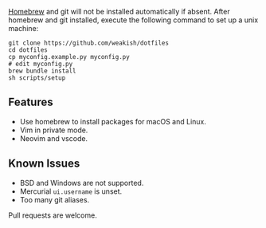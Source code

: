 [Homebrew] and git will not be installed automatically if absent.
After homebrew and git installed,
execute the following command to set up a unix machine:

    git clone https://github.com/weakish/dotfiles
    cd dotfiles
    cp myconfig.example.py myconfig.py
    # edit myconfig.py
    brew bundle install
    sh scripts/setup

[Homebrew]: https://brew.sh/

## Features

- Use homebrew to install packages for macOS and Linux.
- Vim in private mode.
- Neovim and vscode.

## Known Issues

- BSD and Windows are not supported.
- Mercurial `ui.username` is unset.
- Too many git aliases.

Pull requests are welcome.
